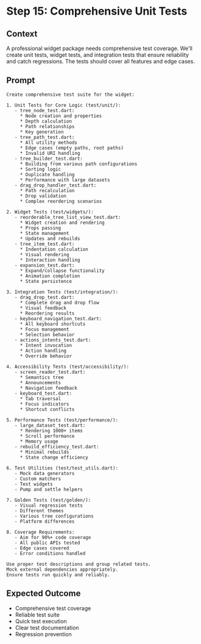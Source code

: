 # Step 15: Comprehensive Unit Tests

## Context

A professional widget package needs comprehensive test coverage. We'll create unit tests, widget tests, and integration tests that ensure reliability and catch regressions. The tests should cover all features and edge cases.

## Prompt

```text
Create comprehensive test suite for the widget:

1. Unit Tests for Core Logic (test/unit/):
   - tree_node_test.dart:
     * Node creation and properties
     * Depth calculation
     * Path relationships
     * Key generation
   - tree_path_test.dart:
     * All utility methods
     * Edge cases (empty paths, root paths)
     * Invalid URI handling
   - tree_builder_test.dart:
     * Building from various path configurations
     * Sorting logic
     * Duplicate handling
     * Performance with large datasets
   - drag_drop_handler_test.dart:
     * Path recalculation
     * Drop validation
     * Complex reordering scenarios
   
2. Widget Tests (test/widgets/):
   - reorderable_tree_list_view_test.dart:
     * Widget creation and rendering
     * Props passing
     * State management
     * Updates and rebuilds
   - tree_item_test.dart:
     * Indentation calculation
     * Visual rendering
     * Interaction handling
   - expansion_test.dart:
     * Expand/collapse functionality
     * Animation completion
     * State persistence
   
3. Integration Tests (test/integration/):
   - drag_drop_test.dart:
     * Complete drag and drop flow
     * Visual feedback
     * Reordering results
   - keyboard_navigation_test.dart:
     * All keyboard shortcuts
     * Focus management
     * Selection behavior
   - actions_intents_test.dart:
     * Intent invocation
     * Action handling
     * Override behavior
   
4. Accessibility Tests (test/accessibility/):
   - screen_reader_test.dart:
     * Semantics tree
     * Announcements
     * Navigation feedback
   - keyboard_test.dart:
     * Tab traversal
     * Focus indicators
     * Shortcut conflicts
   
5. Performance Tests (test/performance/):
   - large_dataset_test.dart:
     * Rendering 1000+ items
     * Scroll performance
     * Memory usage
   - rebuild_efficiency_test.dart:
     * Minimal rebuilds
     * State change efficiency
   
6. Test Utilities (test/test_utils.dart):
   - Mock data generators
   - Custom matchers
   - Test widgets
   - Pump and settle helpers
   
7. Golden Tests (test/golden/):
   - Visual regression tests
   - Different themes
   - Various tree configurations
   - Platform differences
   
8. Coverage Requirements:
   - Aim for 90%+ code coverage
   - All public APIs tested
   - Edge cases covered
   - Error conditions handled

Use proper test descriptions and group related tests.
Mock external dependencies appropriately.
Ensure tests run quickly and reliably.
```

## Expected Outcome

- Comprehensive test coverage
- Reliable test suite
- Quick test execution
- Clear test documentation
- Regression prevention